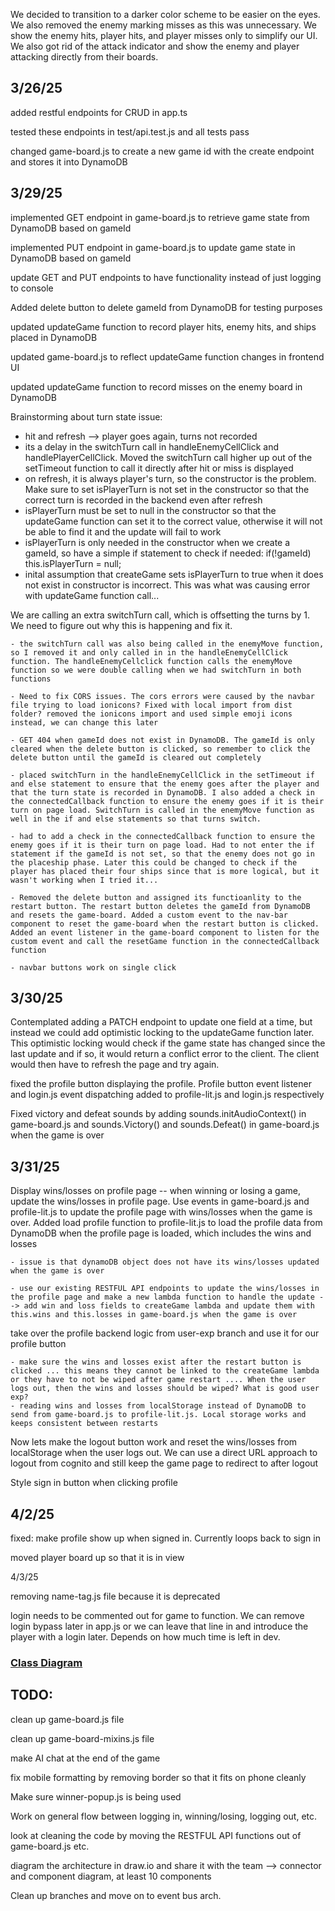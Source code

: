 We decided to transition to a darker color scheme to be easier on the eyes. We also removed the enemy marking misses as this was unnecessary. We show the enemy hits, player hits, and player misses only to simplify our UI. We also got rid of the attack indicator and show the enemy and player attacking directly from their boards.

## 3/26/25

added restful endpoints for CRUD in app.ts

tested these endpoints in test/api.test.js and all tests pass

changed game-board.js to create a new game id with the create endpoint
and stores it into DynamoDB

## 3/29/25

implemented GET endpoint in game-board.js to retrieve game state from DynamoDB based on gameId

implemented PUT endpoint in game-board.js to update game state in DynamoDB based on gameId

update GET and PUT endpoints to have functionality instead of just logging to console

Added delete button to delete gameId from DynamoDB for testing purposes

updated updateGame function to record player hits, enemy hits, and ships placed in DynamoDB

updated game-board.js to reflect updateGame function changes in frontend UI

updated updateGame function to record misses on the enemy board in DynamoDB

Brainstorming about turn state issue:

- hit and refresh --> player goes again, turns not recorded
- its a delay in the switchTurn call in handleEnemyCellClick and handlePlayerCellClick. Moved the switchTurn call higher up out of the setTimeout function to call it directly after hit or miss is displayed
- on refresh, it is always player's turn, so the constructor is the problem. Make sure to set isPlayerTurn is not set in the constructor so that the correct turn is recorded in the backend even after refresh
- isPlayerTurn must be set to null in the constructor so that the updateGame function can set it to the correct value, otherwise it will not be able to find it and the update will fail to work
- isPlayerTurn is only needed in the constructor when we create a gameId, so have a simple if statement to check if needed: if(!gameId) this.isPlayerTurn = null;
- inital assumption that createGame sets isPlayerTurn to true when it does not exist in constructor is incorrect. This was what was causing error with updateGame function call...

We are calling an extra switchTurn call, which is offsetting the turns by 1. We need to figure out why this is happening and fix it.

    - the switchTurn call was also being called in the enemyMove function, so I removed it and only called in in the handleEnemyCellClick function. The handleEnemyCellclick function calls the enemyMove function so we were double calling when we had switchTurn in both functions

    - Need to fix CORS issues. The cors errors were caused by the navbar file trying to load ionicons? Fixed with local import from dist folder? removed the ionicons import and used simple emoji icons instead, we can change this later

    - GET 404 when gameId does not exist in DynamoDB. The gameId is only cleared when the delete button is clicked, so remember to click the delete button until the gameId is cleared out completely

    - placed switchTurn in the handleEnemyCellClick in the setTimeout if and else statement to ensure that the enemy goes after the player and that the turn state is recorded in DynamoDB. I also added a check in the connectedCallback function to ensure the enemy goes if it is their turn on page load. SwitchTurn is called in the enemyMove function as well in the if and else statements so that turns switch.

    - had to add a check in the connectedCallback function to ensure the enemy goes if it is their turn on page load. Had to not enter the if statement if the gameId is not set, so that the enemy does not go in the placeship phase. Later this could be changed to check if the player has placed their four ships since that is more logical, but it wasn't working when I tried it...

    - Removed the delete button and assigned its functioanlity to the restart button. The restart button deletes the gameId from DynamoDB and resets the game-board. Added a custom event to the nav-bar component to reset the game-board when the restart button is clicked. Added an event listener in the game-board component to listen for the custom event and call the resetGame function in the connectedCallback function

    - navbar buttons work on single click

## 3/30/25

Contemplated adding a PATCH endpoint to update one field at a time, but instead we could add optimistic locking to the updateGame function later. This optimistic locking would check if the game state has changed since the last update and if so, it would return a conflict error to the client. The client would then have to refresh the page and try again.

fixed the profile button displaying the profile. Profile button event listener and login.js event dispatching added to profile-lit.js and login.js respectively

Fixed victory and defeat sounds by adding sounds.initAudioContext() in game-board.js and sounds.Victory() and sounds.Defeat() in game-board.js when the game is over

## 3/31/25

Display wins/losses on profile page -- when winning or losing a game, update the wins/losses in profile page. Use events in game-board.js and profile-lit.js to update the profile page with wins/losses when the game is over. Added load profile function to profile-lit.js to load the profile data from DynamoDB when the profile page is loaded, which includes the wins and losses

    - issue is that dynamoDB object does not have its wins/losses updated when the game is over

    - use our existing RESTFUL API endpoints to update the wins/losses in the profile page and make a new lambda function to handle the update --> add win and loss fields to createGame lambda and update them with this.wins and this.losses in game-board.js when the game is over

take over the profile backend logic from user-exp branch and use it for our profile button

    - make sure the wins and losses exist after the restart button is clicked ... this means they cannot be linked to the createGame lambda or they have to not be wiped after game restart .... When the user logs out, then the wins and losses should be wiped? What is good user exp?
    - reading wins and losses from localStorage instead of DynamoDB to send from game-board.js to profile-lit.js. Local storage works and keeps consistent between restarts

Now lets make the logout button work and reset the wins/losses from localStorage when the user logs out. We can use a direct URL approach to logout from cognito and still keep the game page to redirect to after logout

Style sign in button when clicking profile

## 4/2/25

fixed: make profile show up when signed in. Currently loops back to sign in

moved player board up so that it is in view


4/3/25 

removing name-tag.js file because it is deprecated 

login needs to be commented out for game to function. We can remove login bypass later in app.js or we can leave that line in and introduce the player with a login later. Depends on how much time is left in dev. 



### [Class Diagram](./images/classdiagram.png)



## TODO:

clean up game-board.js file 

clean up game-board-mixins.js file  


make AI chat at the end of the game

fix mobile formatting by removing border so that it fits on phone cleanly

Make sure winner-popup.js is being used

Work on general flow between logging in, winning/losing, logging out, etc.

look at cleaning the code by moving the RESTFUL API functions out of game-board.js etc.

diagram the architecture in draw.io and share it with the team --> connector and component diagram, at least 10 components

Clean up branches and move on to event bus arch.
